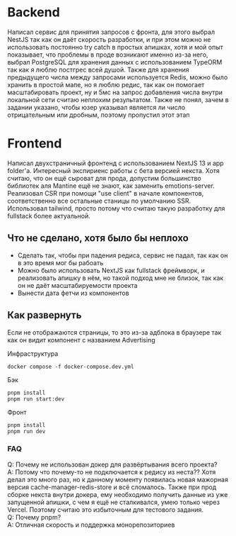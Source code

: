 # Backend

Написал сервис для принятия запросов с фронта, для этого выбрал NestJS так как он даёт скорость разработки, и при этом можно не использовать постоянно try catch в простых апишках, хотя и мой опыт показывает, что проблемы в проде возникают именно из-за него, выбрал PostgreSQL для хранения данных с использованием TypeORM так как я люблю постгрес всей душой. Также для хранения предыдущего числа между запросами используется Redis, можно было хранить в простой мапе, но я люблю редис, так как он помогает масштабировать проект, ну и 5мс на запрос добавления числа внутри локальной сети считаю неплохим результатом. Также не понял, зачем в задании указано, чтобы юзер указывал является ли число отрицательным или дробным, поэтому пропустил этот этап

# Frontend

Написал двухстраничный фронтенд с использованием NextJS 13 и app folder'а. Интересный экспириенс работы с бета версией некста. Хотя считаю, что он ещё сыроват для прода, допустим большинство библиотек аля Mantine ещё не знают, как заменить emotions-server. Реализовал CSR при помощи "use client" в начале компонентов, соответственно все остальные станицы по умолчанию SSR. Использовал tailwind, просто потому что считаю такую разработку для fullstack более актуальной.

## Что не сделано, хотя было бы неплохо

<ul>
  <li>Сделать так, чтобы при падения редиса, сервис не падал, так как он в это время мог бы рабоать</li>
  <li>Можно было использовать NextJS как fullstack фреймворк, и реализовать апишку в нём, но такой подход мне не близок, так как он не даёт масштабируемости проекта</li>
  <li>Вынести дата фетчи из компонентов</li>
</ul>

## Как развернуть

Если не отображаются страницы, то это из-за адблока в браузере так как он видит компонент с названием Advertising

Инфраструктура

```
docker compose -f docker-compose.dev.yml
```

Бэк

```
pnpm install
pnpm run start:dev
```

Фронт

```
pnpm install
pnpm run dev
```

### FAQ

Q: Почему не использован докер для развёртывания всего проекта?
<br>
A: Потому что почему-то не подключается к редису из неста?? Хотя делал это много раз, но к данному моменту появилась новая мажорная версия cache-manager-redis-store и всё сломалось. Также при прод сборке некста внутри докера, ему необходимо получить данные из уже запущенной апишки, с чем я ещё не сталкивался, умею только через Vercel. Поэтому считаю это избыточным для тестового задания.
<br>
Q: Почему pnpm?
<br>
A: Отличная скорость и поддержка монорепозиториев
